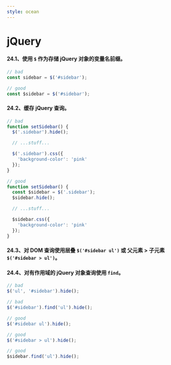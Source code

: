 ```yaml
---
style: ocean
---
```

jQuery
===

#### 24.1、使用 `$` 作为存储 jQuery 对象的变量名前缀。

```javascript
// bad
const sidebar = $('#sidebar');

// good
const $sidebar = $('#sidebar');
```

#### 24.2、缓存 jQuery 查询。

```javascript
// bad
function setSidebar() {
  $('.sidebar').hide();

  // ...stuff...

  $('.sidebar').css({
    'background-color': 'pink'
  });
}

// good
function setSidebar() {
  const $sidebar = $('.sidebar');
  $sidebar.hide();

  // ...stuff...

  $sidebar.css({
    'background-color': 'pink'
  });
}
```
#### 24.3、对 DOM 查询使用层叠 `$('#sidebar ul')` 或 父元素 > 子元素 `$('#sidebar > ul')`。

#### 24.4、对有作用域的 jQuery 对象查询使用 `find`。

```javascript
// bad
$('ul', '#sidebar').hide();

// bad
$('#sidebar').find('ul').hide();

// good
$('#sidebar ul').hide();

// good
$('#sidebar > ul').hide();

// good
$sidebar.find('ul').hide();
```
